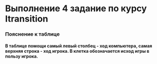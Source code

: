 # Выполнение 4 задание по курсу Itransition
### Пояснение к таблице
#### В таблице помощи самый левый столбец - ход компьютера, самая верхняя строка - ход игрока. В клетка обозначается исход игры в пользу игрока.
